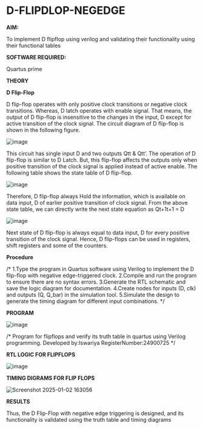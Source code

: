 # D-FLIPDLOP-NEGEDGE

**AIM:**

To implement  D flipflop using verilog and validating their functionality using their functional tables

**SOFTWARE REQUIRED:**

Quartus prime

**THEORY**

**D Flip-Flop**

D flip-flop operates with only positive clock transitions or negative clock transitions. Whereas, D latch operates with enable signal. That means, the output of D flip-flop is insensitive to the changes in the input, D except for active transition of the clock signal. The circuit diagram of D flip-flop is shown in the following figure.

![image](https://github.com/naavaneetha/D-FLIPDLOP-NEGEDGE/assets/154305477/48c81fe8-bc3f-40e7-95e2-519fc155ad51)

This circuit has single input D and two outputs Qtt & Qtt’. The operation of D flip-flop is similar to D Latch. But, this flip-flop affects the outputs only when positive transition of the clock signal is applied instead of active enable. The following table shows the state table of D flip-flop.

![image](https://github.com/naavaneetha/D-FLIPDLOP-NEGEDGE/assets/154305477/e5f3fda7-68ec-4a3a-a0a4-cf6f9cc4ab55)

Therefore, D flip-flop always Hold the information, which is available on data input, D of earlier positive transition of clock signal. From the above state table, we can directly write the next state equation as Qt+1t+1 = D

![image](https://github.com/naavaneetha/D-FLIPDLOP-NEGEDGE/assets/154305477/8592c0d8-2917-4142-91b9-d6c30dd891d2)

Next state of D flip-flop is always equal to data input, D for every positive transition of the clock signal. Hence, D flip-flops can be used in registers, shift registers and some of the counters.



**Procedure**

/* 1.Type the program in Quartus software using Verilog to implement the D flip-flop
with negative edge-triggered clock.
2.Compile and run the program to ensure there are no syntax errors.
3.Generate the RTL schematic and save the logic diagram for documentation.
4.Create nodes for inputs (D, clk) and outputs (Q, Q_bar) in the simulation tool.
5.Simulate the design to generate the timing diagram for different input combinations.
*/

**PROGRAM**

![image](https://github.com/user-attachments/assets/588ceda4-3ad7-4094-afc7-6105e4a2ff15)

/* Program for flipflops and verify its truth table in quartus using Verilog programming. Developed by:Iswariya RegisterNumber:24900725
*/

**RTL LOGIC FOR FLIPFLOPS**

![image](https://github.com/user-attachments/assets/1a104343-88d0-44c3-a60d-7ea610ef0436)

**TIMING DIGRAMS FOR FLIP FLOPS**

![Screenshot 2025-01-02 163056](https://github.com/user-attachments/assets/bea19c3c-92f0-420d-8fef-da7d2d97bac9)

**RESULTS**

Thus, the D Flip-Flop with negative edge triggering is designed, and its functionality is
validated using the truth table and timing diagrams
